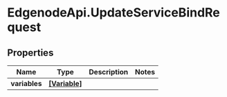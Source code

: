# EdgenodeApi.UpdateServiceBindRequest

## Properties

Name | Type | Description | Notes
------------ | ------------- | ------------- | -------------
**variables** | [**[Variable]**](Variable.md) |  | 


